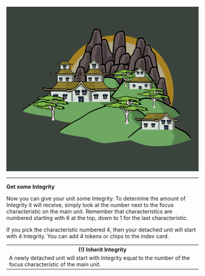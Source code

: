 ![Town|40](/content/media/rpg/towngold.png)

---

**Get some Integrity**

Now you can give your unit some Integrity.  To determine the amount of Integrity it will receive, simply look at the number next to the focus characteristic on the main unit.  Remember that characteristics are numbered starting with 6 at the top, down to 1 for the last characteristic.

If you pick the characteristic numbered 4, then your detached unit will start with 4 Integrity.  You can add 4 tokens or chips to the index card.

<table>
  <tr>
    <th>(!) Inherit Integrity</th>
      </tr>
    <tr>
    <td>A newly detached unit will start with Integrity equal to the number of the focus characteristic of the main unit.</td>
    </tr>
  </table>
